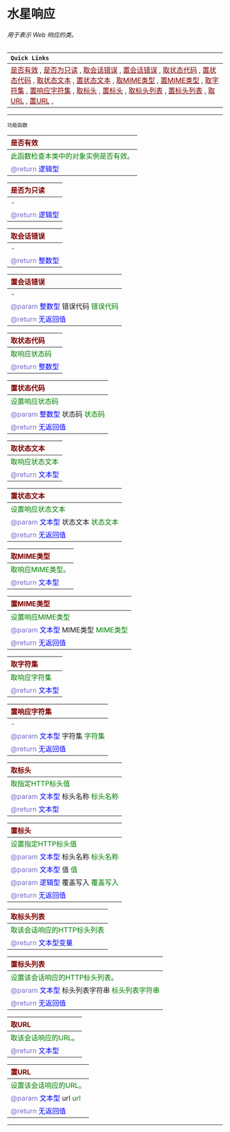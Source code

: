 # 水星响应
###### 用于表示 Web 响应的类。

| `Quick Links` |
|:----|
|<a href="#IsValid"  style="color:rgb(128,0,0)">是否有效</a> , <a href="#IsReadOnly"  style="color:rgb(128,0,0)">是否为只读</a> , <a href="#GetError"  style="color:rgb(128,0,0)">取会话错误</a> , <a href="#SetError"  style="color:rgb(128,0,0)">置会话错误</a> , <a href="#GetStatus"  style="color:rgb(128,0,0)">取状态代码</a> , <a href="#SetStatus"  style="color:rgb(128,0,0)">置状态代码</a> , <a href="#GetStatusText"  style="color:rgb(128,0,0)">取状态文本</a> , <a href="#SetStatusText"  style="color:rgb(128,0,0)">置状态文本</a> , <a href="#GetMimeType"  style="color:rgb(128,0,0)">取MIME类型</a> , <a href="#SetMimeType"  style="color:rgb(128,0,0)">置MIME类型</a> , <a href="#GetCharset"  style="color:rgb(128,0,0)">取字符集</a> , <a href="#SetCharset"  style="color:rgb(128,0,0)">置响应字符集</a> , <a href="#GetHeaderByName"  style="color:rgb(128,0,0)">取标头</a> , <a href="#SetHeaderByName"  style="color:rgb(128,0,0)">置标头</a> , <a href="#GetHeaderMap"  style="color:rgb(128,0,0)">取标头列表</a> , <a href="#SetHeaderMap"  style="color:rgb(128,0,0)">置标头列表</a> , <a href="#GetURL"  style="color:rgb(128,0,0)">取URL</a> , <a href="#SetURL"  style="color:rgb(128,0,0)">置URL</a> , |

---------------------
 `功能函数` <br/>

| <span style="color:rgb(128,0,0)" id="IsValid">是否有效</span> |
|:----|
| <span style="color:rgb(0,128,0)">此函数检查本类中的对象实例是否有效。<span> |
| <span style="color: rgb(117, 110, 200)">@return </span> <span style ="color: blue">逻辑型</span> |


| <span style="color:rgb(128,0,0)" id="IsReadOnly">是否为只读</span> |
|:----|
| <span style="color:rgb(0,128,0)">-<span> |
| <span style="color: rgb(117, 110, 200)">@return </span> <span style ="color: blue">逻辑型</span> |


| <span style="color:rgb(128,0,0)" id="GetError">取会话错误</span> |
|:----|
| <span style="color:rgb(0,128,0)">-<span> |
| <span style="color: rgb(117, 110, 200)">@return </span> <span style ="color: blue">整数型</span> |


| <span style="color:rgb(128,0,0)" id="SetError">置会话错误</span> |
|:----|
| <span style="color:rgb(0,128,0)">-<span> |
| <span style="color: rgb(117, 110, 200)">@param</span> <span style ="color: blue">整数型</span> 错误代码 <span style="color: rgb(0, 128, 0)">错误代码</span> | 
| <span style="color: rgb(117, 110, 200)">@return </span> <span style ="color: blue">无返回值</span> |


| <span style="color:rgb(128,0,0)" id="GetStatus">取状态代码</span> |
|:----|
| <span style="color:rgb(0,128,0)">取响应状态码<span> |
| <span style="color: rgb(117, 110, 200)">@return </span> <span style ="color: blue">整数型</span> |


| <span style="color:rgb(128,0,0)" id="SetStatus">置状态代码</span> |
|:----|
| <span style="color:rgb(0,128,0)">设置响应状态码<span> |
| <span style="color: rgb(117, 110, 200)">@param</span> <span style ="color: blue">整数型</span> 状态码 <span style="color: rgb(0, 128, 0)">状态码</span> | 
| <span style="color: rgb(117, 110, 200)">@return </span> <span style ="color: blue">无返回值</span> |


| <span style="color:rgb(128,0,0)" id="GetStatusText">取状态文本</span> |
|:----|
| <span style="color:rgb(0,128,0)">取响应状态文本<span> |
| <span style="color: rgb(117, 110, 200)">@return </span> <span style ="color: blue">文本型</span> |


| <span style="color:rgb(128,0,0)" id="SetStatusText">置状态文本</span> |
|:----|
| <span style="color:rgb(0,128,0)">设置响应状态文本<span> |
| <span style="color: rgb(117, 110, 200)">@param</span> <span style ="color: blue">文本型</span> 状态文本 <span style="color: rgb(0, 128, 0)">状态文本</span> | 
| <span style="color: rgb(117, 110, 200)">@return </span> <span style ="color: blue">无返回值</span> |


| <span style="color:rgb(128,0,0)" id="GetMimeType">取MIME类型</span> |
|:----|
| <span style="color:rgb(0,128,0)">取响应MIME类型。<span> |
| <span style="color: rgb(117, 110, 200)">@return </span> <span style ="color: blue">文本型</span> |


| <span style="color:rgb(128,0,0)" id="SetMimeType">置MIME类型</span> |
|:----|
| <span style="color:rgb(0,128,0)">设置响应MIME类型<span> |
| <span style="color: rgb(117, 110, 200)">@param</span> <span style ="color: blue">文本型</span> MIME类型 <span style="color: rgb(0, 128, 0)">MIME类型</span> | 
| <span style="color: rgb(117, 110, 200)">@return </span> <span style ="color: blue">无返回值</span> |


| <span style="color:rgb(128,0,0)" id="GetCharset">取字符集</span> |
|:----|
| <span style="color:rgb(0,128,0)">取响应字符集<span> |
| <span style="color: rgb(117, 110, 200)">@return </span> <span style ="color: blue">文本型</span> |


| <span style="color:rgb(128,0,0)" id="SetCharset">置响应字符集</span> |
|:----|
| <span style="color:rgb(0,128,0)">-<span> |
| <span style="color: rgb(117, 110, 200)">@param</span> <span style ="color: blue">文本型</span> 字符集 <span style="color: rgb(0, 128, 0)">字符集</span> | 
| <span style="color: rgb(117, 110, 200)">@return </span> <span style ="color: blue">无返回值</span> |


| <span style="color:rgb(128,0,0)" id="GetHeaderByName">取标头</span> |
|:----|
| <span style="color:rgb(0,128,0)">取指定HTTP标头值<span> |
| <span style="color: rgb(117, 110, 200)">@param</span> <span style ="color: blue">文本型</span> 标头名称 <span style="color: rgb(0, 128, 0)">标头名称</span> | 
| <span style="color: rgb(117, 110, 200)">@return </span> <span style ="color: blue">文本型</span> |


| <span style="color:rgb(128,0,0)" id="SetHeaderByName">置标头</span> |
|:----|
| <span style="color:rgb(0,128,0)">设置指定HTTP标头值<span> |
| <span style="color: rgb(117, 110, 200)">@param</span> <span style ="color: blue">文本型</span> 标头名称 <span style="color: rgb(0, 128, 0)">标头名称</span> | 
| <span style="color: rgb(117, 110, 200)">@param</span> <span style ="color: blue">文本型</span> 值 <span style="color: rgb(0, 128, 0)">值</span> | 
| <span style="color: rgb(117, 110, 200)">@param</span> <span style ="color: blue">逻辑型</span> 覆盖写入 <span style="color: rgb(0, 128, 0)">覆盖写入</span> | 
| <span style="color: rgb(117, 110, 200)">@return </span> <span style ="color: blue">无返回值</span> |


| <span style="color:rgb(128,0,0)" id="GetHeaderMap">取标头列表</span> |
|:----|
| <span style="color:rgb(0,128,0)">取该会话响应的HTTP标头列表<span> |
| <span style="color: rgb(117, 110, 200)">@return </span> <span style ="color: blue">文本型变量</span> |


| <span style="color:rgb(128,0,0)" id="SetHeaderMap">置标头列表</span> |
|:----|
| <span style="color:rgb(0,128,0)">设置该会话响应的HTTP标头列表。<span> |
| <span style="color: rgb(117, 110, 200)">@param</span> <span style ="color: blue">文本型</span> 标头列表字符串 <span style="color: rgb(0, 128, 0)">标头列表字符串</span> | 
| <span style="color: rgb(117, 110, 200)">@return </span> <span style ="color: blue">无返回值</span> |


| <span style="color:rgb(128,0,0)" id="GetURL">取URL</span> |
|:----|
| <span style="color:rgb(0,128,0)">取该会话响应的URL。<span> |
| <span style="color: rgb(117, 110, 200)">@return </span> <span style ="color: blue">文本型</span> |


| <span style="color:rgb(128,0,0)" id="SetURL">置URL</span> |
|:----|
| <span style="color:rgb(0,128,0)">设置该会话响应的URL。<span> |
| <span style="color: rgb(117, 110, 200)">@param</span> <span style ="color: blue">文本型</span> url <span style="color: rgb(0, 128, 0)">url</span> | 
| <span style="color: rgb(117, 110, 200)">@return </span> <span style ="color: blue">无返回值</span> |


----------------------

<link rel="stylesheet" href="../gitalk.min.css">
<script src="../gitalk.min.js"></script>
<div id="gitalk-container"></div>
<script>
    var gitalk = new Gitalk({
        clientID: 'd17d49be2e680b77a84d',
        clientSecret:'9364cb456dda6401cb71d65092489e75c9f11872',
        repo: 'ecef_comment',
        owner: 'kirino17',
        admin: ['kirino17'],
        id: location.pathname
    });
    gitalk.render('gitalk-container');
</script>
